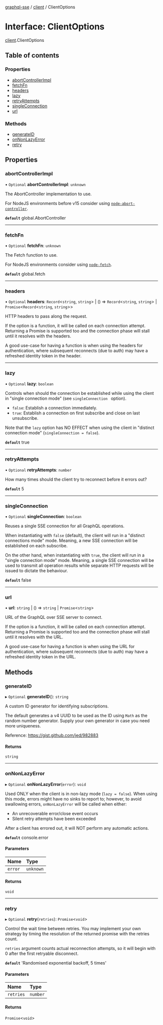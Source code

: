 [graphql-sse](../README.md) / [client](../modules/client.md) / ClientOptions

# Interface: ClientOptions

[client](../modules/client.md).ClientOptions

## Table of contents

### Properties

- [abortControllerImpl](client.ClientOptions.md#abortcontrollerimpl)
- [fetchFn](client.ClientOptions.md#fetchfn)
- [headers](client.ClientOptions.md#headers)
- [lazy](client.ClientOptions.md#lazy)
- [retryAttempts](client.ClientOptions.md#retryattempts)
- [singleConnection](client.ClientOptions.md#singleconnection)
- [url](client.ClientOptions.md#url)

### Methods

- [generateID](client.ClientOptions.md#generateid)
- [onNonLazyError](client.ClientOptions.md#onnonlazyerror)
- [retry](client.ClientOptions.md#retry)

## Properties

### abortControllerImpl

• `Optional` **abortControllerImpl**: `unknown`

The AbortController implementation to use.

For NodeJS environments before v15 consider using [`node-abort-controller`](https://github.com/southpolesteve/node-abort-controller).

**`default`** global.AbortController

___

### fetchFn

• `Optional` **fetchFn**: `unknown`

The Fetch function to use.

For NodeJS environments consider using [`node-fetch`](https://github.com/node-fetch/node-fetch).

**`default`** global.fetch

___

### headers

• `Optional` **headers**: `Record`<`string`, `string`\> \| () => `Record`<`string`, `string`\> \| `Promise`<`Record`<`string`, `string`\>\>

HTTP headers to pass along the request.

If the option is a function, it will be called on each connection attempt.
Returning a Promise is supported too and the connection phase will stall until it
resolves with the headers.

A good use-case for having a function is when using the headers for authentication,
where subsequent reconnects (due to auth) may have a refreshed identity token in
the header.

___

### lazy

• `Optional` **lazy**: `boolean`

Controls when should the connection be established while using the
client in "single connection mode" (see `singleConnection ` option).

- `false`: Establish a connection immediately.
- `true`: Establish a connection on first subscribe and close on last unsubscribe.

Note that the `lazy` option has NO EFFECT when using the client
in "distinct connection mode" (`singleConnection = false`).

**`default`** true

___

### retryAttempts

• `Optional` **retryAttempts**: `number`

How many times should the client try to reconnect before it errors out?

**`default`** 5

___

### singleConnection

• `Optional` **singleConnection**: `boolean`

Reuses a single SSE connection for all GraphQL operations.

When instantiating with `false` (default), the client will run
in a "distinct connections mode" mode. Meaning, a new SSE
connection will be established on each subscribe.

On the other hand, when instantiating with `true`, the client
will run in a "single connection mode" mode. Meaning, a single SSE
connection will be used to transmit all operation results while
separate HTTP requests will be issued to dictate the behaviour.

**`default`** false

___

### url

• **url**: `string` \| () => `string` \| `Promise`<`string`\>

URL of the GraphQL over SSE server to connect.

If the option is a function, it will be called on each connection attempt.
Returning a Promise is supported too and the connection phase will stall until it
resolves with the URL.

A good use-case for having a function is when using the URL for authentication,
where subsequent reconnects (due to auth) may have a refreshed identity token in
the URL.

## Methods

### generateID

▸ `Optional` **generateID**(): `string`

A custom ID generator for identifying subscriptions.

The default generates a v4 UUID to be used as the ID using `Math`
as the random number generator. Supply your own generator
in case you need more uniqueness.

Reference: https://gist.github.com/jed/982883

#### Returns

`string`

___

### onNonLazyError

▸ `Optional` **onNonLazyError**(`error`): `void`

Used ONLY when the client is in non-lazy mode (`lazy = false`). When
using this mode, errors might have no sinks to report to; however,
to avoid swallowing errors, `onNonLazyError` will be called when either:
- An unrecoverable error/close event occurs
- Silent retry attempts have been exceeded

After a client has errored out, it will NOT perform any automatic actions.

**`default`** console.error

#### Parameters

| Name | Type |
| :------ | :------ |
| `error` | `unknown` |

#### Returns

`void`

___

### retry

▸ `Optional` **retry**(`retries`): `Promise`<`void`\>

Control the wait time between retries. You may implement your own strategy
by timing the resolution of the returned promise with the retries count.

`retries` argument counts actual reconnection attempts, so it will begin with
0 after the first retryable disconnect.

**`default`** 'Randomised exponential backoff, 5 times'

#### Parameters

| Name | Type |
| :------ | :------ |
| `retries` | `number` |

#### Returns

`Promise`<`void`\>
